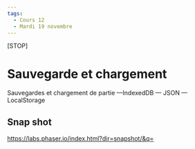 ```yaml
---
tags:
  - Cours 12
  - Mardi 19 novembre
---
```


[STOP]

# Sauvegarde et chargement

Sauvegardes et chargement de partie
—IndexedDB
— JSON
— LocalStorage

## Snap shot

<https://labs.phaser.io/index.html?dir=snapshot/&q=>
